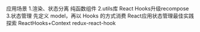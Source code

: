 应用场景
1.渲染、状态分离
  纯函数组件
2.utils库
React Hooks升级recompose
3.状态管理
先定义 model，再以 Hooks 的方式消费
React应用状态管理最佳实践探索
ReactHooks+Context
redux-react-hook